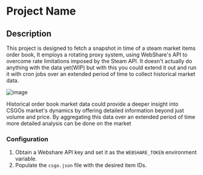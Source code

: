 # Project Name

## Description
This project is designed to fetch a snapshot in time of a steam market items order book,
It employs a rotating proxy system, using WebShare's API to overcome rate limitations imposed by the Steam API.
It doesn't actually do anything with the data yet(WIP) but with this you could extend it out and run it with cron jobs over an extended period of time to collect historical market data.

![image](https://github.com/JA-Marshall/Steam-Order-Book-Fetcher/assets/9871373/c9c735ff-57ae-46b9-b58a-37ca3603729b)


Historical order book market data could provide a deeper insight into CSGOs market's dynamics by offering detailed information beyond just volume and price.
By aggregating this data over an extended period of time more detailed analysis can be done on the market 




### Configuration
1. Obtain a Webshare API key and set it as the `WEBSHARE_TOKEN` environment variable.
2. Populate the `csgo.json` file with the desired item IDs.

